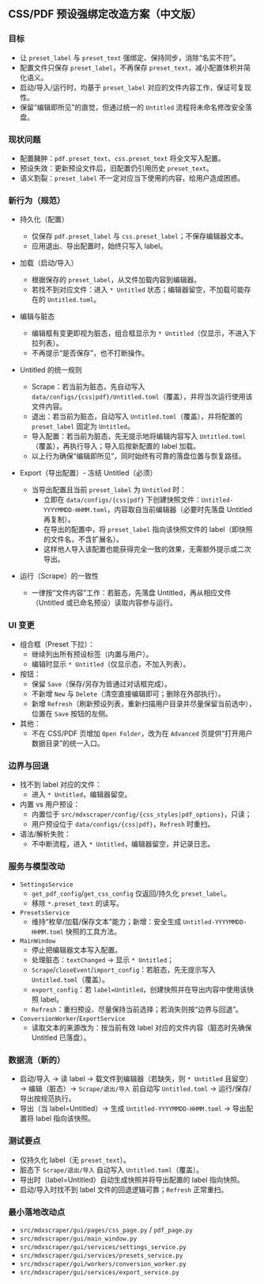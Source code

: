 ## CSS/PDF 预设强绑定改造方案（中文版）

### 目标
- 让 `preset_label` 与 `preset_text` 强绑定、保持同步，消除“名实不符”。
- 配置文件只保存 `preset_label`，不再保存 `preset_text`，减小配置体积并简化语义。
- 启动/导入/运行时，均基于 `preset_label` 对应的文件内容工作，保证可复现性。
- 保留“编辑即所见”的直觉，但通过统一的 `Untitled` 流程将未命名修改安全落盘。

### 现状问题
- 配置臃肿：`pdf.preset_text`、`css.preset_text` 将全文写入配置。
- 预设失效：更新预设文件后，旧配置仍引用历史 `preset_text`。
- 语义割裂：`preset_label` 不一定对应当下使用的内容，给用户造成困惑。

### 新行为（规范）
- 持久化（配置）
  - 仅保存 `pdf.preset_label` 与 `css.preset_label`；不保存编辑器文本。
  - 应用退出、导出配置时，始终只写入 label。

- 加载（启动/导入）
  - 根据保存的 `preset_label`，从文件加载内容到编辑器。
  - 若找不到对应文件：进入 `* Untitled` 状态；编辑器留空，不加载可能存在的 `Untitled.toml`。

- 编辑与脏态
  - 编辑框有变更即视为脏态，组合框显示为 `* Untitled`（仅显示，不进入下拉列表）。
  - 不再提示“是否保存”，也不打断操作。

- Untitled 的统一规则
  - Scrape：若当前为脏态，先自动写入 `data/configs/{css|pdf}/Untitled.toml`（覆盖），并将当次运行使用该文件内容。
  - 退出：若当前为脏态，自动写入 `Untitled.toml`（覆盖），并将配置的 `preset_label` 固定为 `Untitled`。
  - 导入配置：若当前为脏态，先无提示地将编辑内容写入 `Untitled.toml`（覆盖），再执行导入；导入后按新配置的 label 加载。
  - 以上行为确保“编辑即所见”，同时始终有可靠的落盘位置与恢复路径。

- Export（导出配置）- 冻结 Untitled（必须）
  - 当导出配置且当前 `preset_label` 为 `Untitled` 时：
    - 立即在 `data/configs/{css|pdf}` 下创建快照文件：`Untitled-YYYYMMDD-HHMM.toml`，内容取自当前编辑器（必要时先落盘 Untitled 再复制）。
    - 在导出的配置中，将 `preset_label` 指向该快照文件的 label（即快照的文件名，不含扩展名）。
    - 这样他人导入该配置也能获得完全一致的效果，无需额外提示或二次导出。

- 运行（Scrape）的一致性
  - 一律按“文件内容”工作：若脏态，先落盘 Untitled，再从相应文件（Untitled 或已命名预设）读取内容参与运行。

### UI 变更
- 组合框（Preset 下拉）：
  - 继续列出所有预设标签（内置与用户）。
  - 编辑时显示 `* Untitled`（仅显示态，不加入列表）。
- 按钮：
  - 保留 `Save`（保存/另存为皆通过对话框完成）。
  - 不新增 `New` 与 `Delete`（清空直接编辑即可；删除在外部执行）。
  - 新增 `Refresh`（刷新预设列表，重新扫描用户目录并尽量保留当前选中），位置在 `Save` 按钮的左侧。
- 其他：
  - 不在 CSS/PDF 页增加 `Open Folder`，改为在 `Advanced` 页提供“打开用户数据目录”的统一入口。

### 边界与回退
- 找不到 label 对应的文件：
  - 进入 `* Untitled`，编辑器留空。
- 内置 vs 用户预设：
  - 内置位于 `src/mdxscraper/config/{css_styles|pdf_options}`，只读；
  - 用户预设位于 `data/configs/{css|pdf}`，`Refresh` 时重扫。
- 语法/解析失败：
  - 不中断流程，进入 `* Untitled`，编辑器留空，并记录日志。

### 服务与模型改动
- `SettingsService`
  - `get_pdf_config`/`get_css_config` 仅返回/持久化 `preset_label`。
  - 移除 `*.preset_text` 的读写。
- `PresetsService`
  - 维持“枚举/加载/保存文本”能力；新增：安全生成 `Untitled-YYYYMMDD-HHMM.toml` 快照的工具方法。
- `MainWindow`
  - 停止把编辑器文本写入配置。
  - 处理脏态：`textChanged` → 显示 `* Untitled`；
  - `Scrape`/`closeEvent`/`import_config`：若脏态，先无提示写入 `Untitled.toml`（覆盖）。
  - `export_config`：若 `label=Untitled`，创建快照并在导出内容中使用该快照 label。
  - `Refresh`：重扫预设、尽量保持当前选择；若消失则按“边界与回退”。
- `ConversionWorker`/`ExportService`
  - 读取文本的来源改为：按当前有效 label 对应的文件内容（脏态时先确保 Untitled 已落盘）。

### 数据流（新的）
- 启动/导入 → 读 label → 载文件到编辑器（若缺失，则 `* Untitled` 且留空）→ 编辑（脏态）→ `Scrape/退出/导入` 前自动写 `Untitled.toml` → 运行/保存/导出按规范执行。
- 导出（当 label=Untitled）→ 生成 `Untitled-YYYYMMDD-HHMM.toml` → 导出配置将 label 指向该快照。

### 测试要点
- 仅持久化 label（无 `preset_text`）。
- 脏态下 `Scrape/退出/导入` 自动写入 `Untitled.toml`（覆盖）。
- 导出时（label=Untitled）自动生成快照并将导出配置的 label 指向快照。
- 启动/导入时找不到 label 文件的回退逻辑可靠；`Refresh` 正常重扫。

### 最小落地改动点
- `src/mdxscraper/gui/pages/css_page.py` / `pdf_page.py`
- `src/mdxscraper/gui/main_window.py`
- `src/mdxscraper/gui/services/settings_service.py`
- `src/mdxscraper/gui/services/presets_service.py`
- `src/mdxscraper/gui/workers/conversion_worker.py`
- `src/mdxscraper/gui/services/export_service.py`
